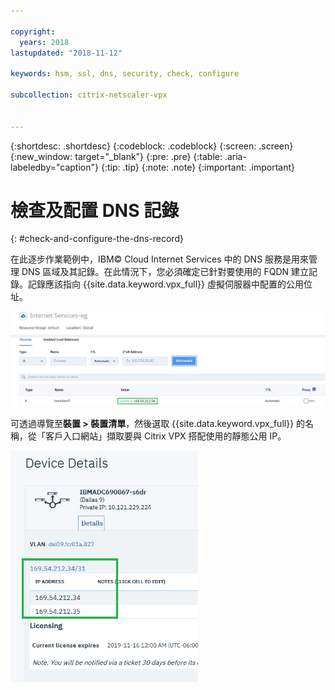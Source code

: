 ```yaml
---

copyright:
  years: 2018
lastupdated: "2018-11-12"

keywords: hsm, ssl, dns, security, check, configure

subcollection: citrix-netscaler-vpx


---
```


{:shortdesc: .shortdesc}
{:codeblock: .codeblock}
{:screen: .screen}
{:new_window: target="_blank"}
{:pre: .pre}
{:table: .aria-labeledby="caption"}
{:tip: .tip}
{:note: .note}
{:important: .important}

# 檢查及配置 DNS 記錄
{: #check-and-configure-the-dns-record}

在此逐步作業範例中，IBM© Cloud Internet Services 中的 DNS 服務是用來管理 DNS 區域及其記錄。在此情況下，您必須確定已針對要使用的 FQDN 建立記錄。記錄應該指向 {{site.data.keyword.vpx_full}} 虛擬伺服器中配置的公用位址。

<img src="images/12-add-record.png" alt="圖片" style="width: 700px;"/>

可透過導覽至**裝置 > 裝置清單**，然後選取 {{site.data.keyword.vpx_full}} 的名稱，從「客戶入口網站」擷取要與 Citrix VPX 搭配使用的靜態公用 IP。

<img src="images/13-check-ip.png" alt="圖片" style="width: 300px;"/>
